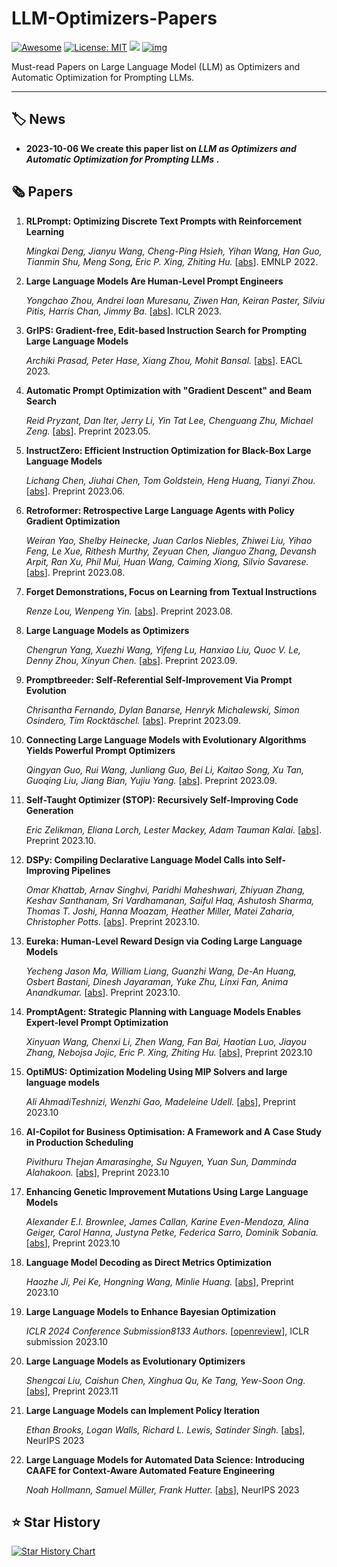 # LLM-Optimizers-Papers

[![Awesome](https://camo.githubusercontent.com/64f8905651212a80869afbecbf0a9c52a5d1e70beab750dea40a994fa9a9f3c6/68747470733a2f2f617765736f6d652e72652f62616467652e737667)](https://github.com/AGI-Edgerunners/LLM-Optimizers-Papers) [![License: MIT](https://camo.githubusercontent.com/fd551ba4b042d89480347a0e74e31af63b356b2cac1116c7b80038f41b04a581/68747470733a2f2f696d672e736869656c64732e696f2f62616467652f4c6963656e73652d4d49542d677265656e2e737667)](https://opensource.org/licenses/MIT) <img src="https://img.shields.io/github/last-commit/tensorflow/tensorflow.svg"/> [![img](https://camo.githubusercontent.com/eafac29b763e18c4d80c680d6a179f348cfa2afbc8d3a45642df19fd580d2404/68747470733a2f2f696d672e736869656c64732e696f2f62616467652f5052732d57656c636f6d652d726564)](https://camo.githubusercontent.com/eafac29b763e18c4d80c680d6a179f348cfa2afbc8d3a45642df19fd580d2404/68747470733a2f2f696d672e736869656c64732e696f2f62616467652f5052732d57656c636f6d652d726564)

Must-read Papers on Large Language Model (LLM) as Optimizers and Automatic Optimization for Prompting LLMs.

---

## 🏷️ News

- **2023-10-06 We create this paper list on *LLM as Optimizers and Automatic Optimization for Prompting LLMs* .**

## 🗞️ Papers

1. **RLPrompt: Optimizing Discrete Text Prompts with Reinforcement Learning**

   *Mingkai Deng, Jianyu Wang, Cheng-Ping Hsieh, Yihan Wang, Han Guo, Tianmin Shu, Meng Song, Eric P. Xing, Zhiting Hu.* [[abs](https://arxiv.org/abs/2205.12548)]. EMNLP 2022.

1. **Large Language Models Are Human-Level Prompt Engineers**

   *Yongchao Zhou, Andrei Ioan Muresanu, Ziwen Han, Keiran Paster, Silviu Pitis, Harris Chan, Jimmy Ba.* [[abs](https://arxiv.org/abs/2211.01910)]. ICLR 2023.

1. **GrIPS: Gradient-free, Edit-based Instruction Search for Prompting Large Language Models**

   *Archiki Prasad, Peter Hase, Xiang Zhou, Mohit Bansal.* [[abs](https://arxiv.org/abs/2203.07281)]. EACL 2023.

1. **Automatic Prompt Optimization with "Gradient Descent" and Beam Search**

   *Reid Pryzant, Dan Iter, Jerry Li, Yin Tat Lee, Chenguang Zhu, Michael Zeng.* [[abs](https://arxiv.org/abs/2305.03495)]. Preprint 2023.05.

1. **InstructZero: Efficient Instruction Optimization for Black-Box Large Language Models**

   *Lichang Chen, Jiuhai Chen, Tom Goldstein, Heng Huang, Tianyi Zhou.* [[abs](https://arxiv.org/abs/2306.03082)]. Preprint 2023.06.

1. **Retroformer: Retrospective Large Language Agents with Policy Gradient Optimization**

   *Weiran Yao, Shelby Heinecke, Juan Carlos Niebles, Zhiwei Liu, Yihao Feng, Le Xue, Rithesh Murthy, Zeyuan Chen, Jianguo Zhang, Devansh Arpit, Ran Xu, Phil Mui, Huan Wang, Caiming Xiong, Silvio Savarese.* [[abs](https://arxiv.org/abs/2308.02151)]. Preprint 2023.08.

1. **Forget Demonstrations, Focus on Learning from Textual Instructions**

   *Renze Lou, Wenpeng Yin.* [[abs](https://arxiv.org/abs/2308.03795)]. Preprint 2023.08.

1. **Large Language Models as Optimizers**

   *Chengrun Yang, Xuezhi Wang, Yifeng Lu, Hanxiao Liu, Quoc V. Le, Denny Zhou, Xinyun Chen.* [[abs](https://arxiv.org/abs/2309.03409)]. Preprint 2023.09.

1. **Promptbreeder: Self-Referential Self-Improvement Via Prompt Evolution**

   *Chrisantha Fernando, Dylan Banarse, Henryk Michalewski, Simon Osindero, Tim Rocktäschel.* [[abs](https://arxiv.org/abs/2309.16797)]. Preprint 2023.09.

1. **Connecting Large Language Models with Evolutionary Algorithms Yields Powerful Prompt Optimizers**

   *Qingyan Guo, Rui Wang, Junliang Guo, Bei Li, Kaitao Song, Xu Tan, Guoqing Liu, Jiang Bian, Yujiu Yang.* [[abs](https://arxiv.org/abs/2309.08532)]. Preprint 2023.09.

1. **Self-Taught Optimizer (STOP): Recursively Self-Improving Code Generation**

   *Eric Zelikman, Eliana Lorch, Lester Mackey, Adam Tauman Kalai.* [[abs](https://arxiv.org/abs/2310.02304)]. Preprint 2023.10.

1. **DSPy: Compiling Declarative Language Model Calls into Self-Improving Pipelines**

   *Omar Khattab, Arnav Singhvi, Paridhi Maheshwari, Zhiyuan Zhang, Keshav Santhanam, Sri Vardhamanan, Saiful Haq, Ashutosh Sharma, Thomas T. Joshi, Hanna Moazam, Heather Miller, Matei Zaharia, Christopher Potts.* [[abs](https://arxiv.org/abs/2310.03714)]. Preprint 2023.10.

1. **Eureka: Human-Level Reward Design via Coding Large Language Models**

   *Yecheng Jason Ma, William Liang, Guanzhi Wang, De-An Huang, Osbert Bastani, Dinesh Jayaraman, Yuke Zhu, Linxi Fan, Anima Anandkumar.* [[abs](https://arxiv.org/abs/2310.12931)]. Preprint 2023.10.

1. **PromptAgent: Strategic Planning with Language Models Enables Expert-level Prompt Optimization**

    *Xinyuan Wang, Chenxi Li, Zhen Wang, Fan Bai, Haotian Luo, Jiayou Zhang, Nebojsa Jojic, Eric P. Xing, Zhiting Hu.* [[abs](https://arxiv.org/abs/2310.16427)], Preprint 2023.10

1. **OptiMUS: Optimization Modeling Using MIP Solvers and large language models**

   *Ali AhmadiTeshnizi, Wenzhi Gao, Madeleine Udell.* [[abs](https://arxiv.org/abs/2310.06116)], Preprint 2023.10

1. **AI-Copilot for Business Optimisation: A Framework and A Case Study in Production Scheduling**

   *Pivithuru Thejan Amarasinghe, Su Nguyen, Yuan Sun, Damminda Alahakoon.* [[abs](https://arxiv.org/abs/2309.13218)], Preprint 2023.10

1. **Enhancing Genetic Improvement Mutations Using Large Language Models**

   *Alexander E.I. Brownlee, James Callan, Karine Even-Mendoza, Alina Geiger, Carol Hanna, Justyna Petke, Federica Sarro, Dominik Sobania.* [[abs](https://arxiv.org/abs/2310.19813)], Preprint 2023.10

1. **Language Model Decoding as Direct Metrics Optimization**

   *Haozhe Ji, Pei Ke, Hongning Wang, Minlie Huang.* [[abs](https://arxiv.org/abs/2310.01041)], Preprint 2023.10

1. **Large Language Models to Enhance Bayesian Optimization**

   *ICLR 2024 Conference Submission8133 Authors.* [[openreview](https://openreview.net/forum?id=OOxotBmGol)], ICLR submission 2023.10

1. **Large Language Models as Evolutionary Optimizers**

   *Shengcai Liu, Caishun Chen, Xinghua Qu, Ke Tang, Yew-Soon Ong.* [[abs](https://arxiv.org/abs/2310.19046)], Preprint 2023.11

1. **Large Language Models can Implement Policy Iteration**

   *Ethan Brooks, Logan Walls, Richard L. Lewis, Satinder Singh.* [[abs](https://arxiv.org/abs/2210.03821v2)], NeurIPS 2023

1. **Large Language Models for Automated Data Science: Introducing CAAFE for Context-Aware Automated Feature Engineering**

   *Noah Hollmann, Samuel Müller, Frank Hutter.* [[abs](https://arxiv.org/abs/2305.03403)], NeurIPS 2023

## :star: Star History

[![Star History Chart](https://api.star-history.com/svg?repos=AGI-Edgerunners/LLM-Optimizers-Papers&type=Date)](https://star-history.com/#AGI-Edgerunners/LLM-Optimizers-Papers&Date)




